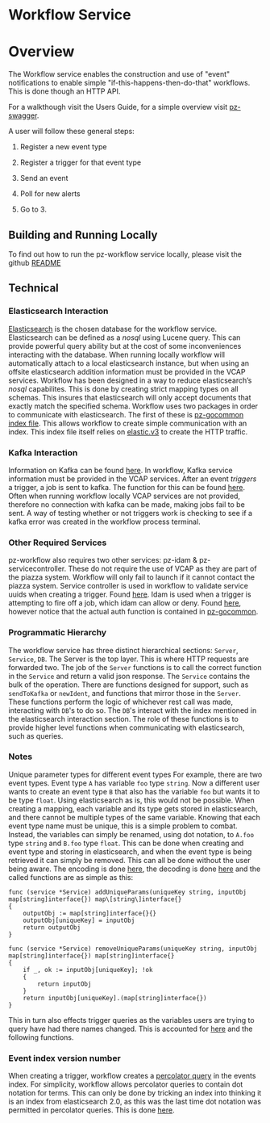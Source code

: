 # Workflow Service

# Overview 
The Workflow service enables the construction and use of "event" notifications to enable simple "if-this-happens-then-do-that" workflows. This is done though an HTTP API. 

For a walkthough visit the Users Guide, for a simple overview visit [pz-swagger](https://pz-swagger.geointservices.io//Workflow).

A user will follow these general steps:

1.  Register a new event type

2.  Register a trigger for that event type

3.  Send an event

4.  Poll for new alerts

5.  Go to 3.

## Building and Running Locally 
To find out how to run the pz-workflow service locally, please visit the github [README](https://github.com/venicegeo/pz-workflow/blob/readme-updates/README.md)

## Technical

### Elasticsearch Interaction
[Elasticsearch](https://www.elastic.co/guide/en/elasticsearch/reference/current/index.html)
is the chosen database for the workflow service. Elasticsearch can be
defined as a *nosql* using Lucene query. This can provide powerful query
ability but at the cost of some inconveniences interacting with the
database. When running locally workflow will automatically attach to a
local elasticsearch instance, but when using an offsite elasticsearch
addition information must be provided in the VCAP services. Workflow has
been designed in a way to reduce elasticsearch’s *nosql* capabilites.
This is done by creating strict mapping types on all schemas. This
insures that elasticsearch will only accept documents that exactly match
the specified schema. Workflow uses two packages in order to communicate
with elasticsearch. The first of these is [pz-gocommon index
file](https://github.com/venicegeo/pz-gocommon/blob/master/elasticsearch/index.go).
This allows workflow to create simple communication with an index. This
index file itself relies on
[elastic.v3](http://gopkg.in/olivere/elastic.v3) to create the HTTP
traffic.

### Kafka Interaction 
Information on Kafka can be found [here](https://kafka.apache.org/intro). In workflow, Kafka service information must be provided in the VCAP services. After an event *triggers* a trigger, a job is sent to kafka. The function for this can be found [here](https://github.com/venicegeo/pz-workflow/blob/ff8b869893f910145d5205ed2557f22ca0e1da24/workflow/Service.go#L206). Often when running workflow locally VCAP services are not provided, therefore no connection with kafka can be made, making jobs fail to be sent. A way of testing whether or not triggers work is checking to see if a kafka error was created in the workflow process terminal.

### Other Required Services 
pz-workflow also requires two other services: pz-idam & pz-servicecontroller. These do not require the use of VCAP as they are part of the piazza system. Workflow will only fail to launch if it cannot contact the piazza system. Service controller is used in workflow to validate service uuids when creating a trigger. Found [here](https://github.com/venicegeo/pz-workflow/blob/3864890c012854223569212af85d36eb077d1725/workflow/TriggerDB.go#L54). Idam is used when a trigger is attempting to fire off a job, which idam can allow or deny. Found [here](https://github.com/venicegeo/pz-workflow/blob/ac6a9287aea9e9ec24a83a38e1b19895a14df730/workflow/Service.go#L782), however notice that the actual auth function is contained in [pz-gocommon](https://github.com/venicegeo/pz-gocommon/blob/master/gocommon/authz.go).

### Programmatic Hierarchy 
The workflow service has three distinct hierarchical sections: `Server`, `Service`, `DB`. The Server is the top layer. This is where HTTP requests are forwarded two. The job of the `Server` functions is to call the correct function in the `Service` and return a valid json response. The `Service` contains the bulk of the operation. There are functions designed for support, such as `sendToKafka` or `newIdent`, and functions that mirror those in the `Server`. These functions perform the logic of whichever rest call was made, interacting with `DB`'s to do so. The `DB`'s interact with the index mentioned in the elasticsearch interaction section. The role of these functions is to provide higher level functions when communicating with elasticsearch, such as queries.

### Notes

Unique parameter types for different event types For example, there are two event types. Event type `A` has variable `foo` type `string`. Now a different user wants to create an event type `B` that also has the variable `foo` but wants it to be type `float`. Using elasticsearch as is, this would not be possible. When creating a mapping, each variable and its type gets stored in elasticsearch, and there cannot be multiple types of the same variable. Knowing that each event type name must be unique, this is a simple problem to combat. Instead, the variables can simply be renamed, using dot notation, to `A.foo` type `string` and `B.foo` type `float`. This can be done when creating and event type and storing in elasticsearch, and when the event type is being retrieved it can simply be removed. This can all be done without the user being aware. The encoding is done [here](https://github.com/venicegeo/pz-workflow/blob/ac6a9287aea9e9ec24a83a38e1b19895a14df730/workflow/Service.go#L470), the decoding is done [here](https://github.com/venicegeo/pz-workflow/blob/ac6a9287aea9e9ec24a83a38e1b19895a14df730/workflow/Service.go#L330) and the called functions are as simple as this: 


	func (service *Service) addUniqueParams(uniqueKey string, inputObj map[string]interface{}) map\[string\]interface{} 
	{ 
		outputObj := map[string]interface{}{} 
		outputObj[uniqueKey] = inputObj 
		return outputObj 
	} 
	
	func (service *Service) removeUniqueParams(uniqueKey string, inputObj map[string]interface{}) map[string]interface{} 
	{ 
		if _, ok := inputObj[uniqueKey]; !ok 
		{ 
			return inputObj 
		} 
		return inputObj[uniqueKey].(map[string]interface{})
	}


This in turn also effects trigger queries as the variables users are trying to query have had there names changed. This is accounted for [here](https://github.com/venicegeo/pz-workflow/blob/ac6a9287aea9e9ec24a83a38e1b19895a14df730/workflow/TriggerDB.go#L375) and the following functions.

### Event index version number 

When creating a trigger, workflow creates a [percolator query](https://www.elastic.co/guide/en/elasticsearch/reference/2.0/search-percolate.html) in the events index. For simplicity, workflow allows percolator queries to contain dot notation for terms. This can only be done by tricking an index into thinking it is an index from elasticsearch 2.0, as this was the last time dot notation was permitted in percolator queries. This is done [here](https://github.com/venicegeo/pz-workflow/blob/ac6a9287aea9e9ec24a83a38e1b19895a14df730/db/000-Event.sh#L41).
